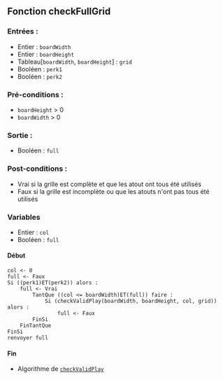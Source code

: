 ## Fonction checkFullGrid

### Entrées :
- Entier : `boardWidth`
- Entier : `boardHeight`
- Tableau[`boardWidth`, `boardHeight`] : `grid`
- Booléen : `perk1`
- Booléen : `perk2`

### Pré-conditions :
- `boardHeight` > 0
- `boardWidth` > 0

### Sortie :
- Booléen : `full`

### Post-conditions :
- Vrai si la grille est complète et que les atout ont tous été utilisés
- Faux si la grille est incomplète ou que les atouts n'ont pas tous été utilisés

### Variables
- Entier : `col`
- Booléen : `full`

#### Début
	col <- 0
  	full <- Faux
  	Si ((perk1)ET(perk2)) alors :
   		full <- Vrai
    		TantQue ((col <= boardWidth)ET(full)) faire :
      			Si (checkValidPlay(boardWidth, boardHeight, col, grid)) alors :
        			full <- Faux
			FinSi
		FinTantQue
	FinSi
  	renvoyer full

#### Fin
- Algorithme de [`checkValidPlay`](./algorithms/checkValidPlay.md)
